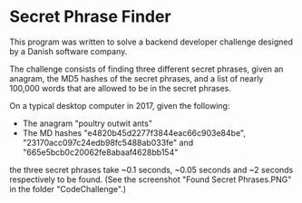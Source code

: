# Secret Phrase Finder

This program was written to solve a backend developer challenge designed by a Danish software company.

The challenge consists of finding three different secret phrases, given an anagram, the MD5 hashes of the secret phrases, and a list of nearly 100,000 words that are allowed to be in the secret phrases.

On a typical desktop computer in 2017, given the following:

- The anagram "poultry outwit ants"
- The MD hashes "e4820b45d2277f3844eac66c903e84be", "23170acc097c24edb98fc5488ab033fe" and "665e5bcb0c20062fe8abaaf4628bb154"

the three secret phrases take ~0.1 seconds, ~0.05 seconds and ~2 seconds respectively to be found. (See the screenshot "Found Secret Phrases.PNG" in the folder "CodeChallenge".)